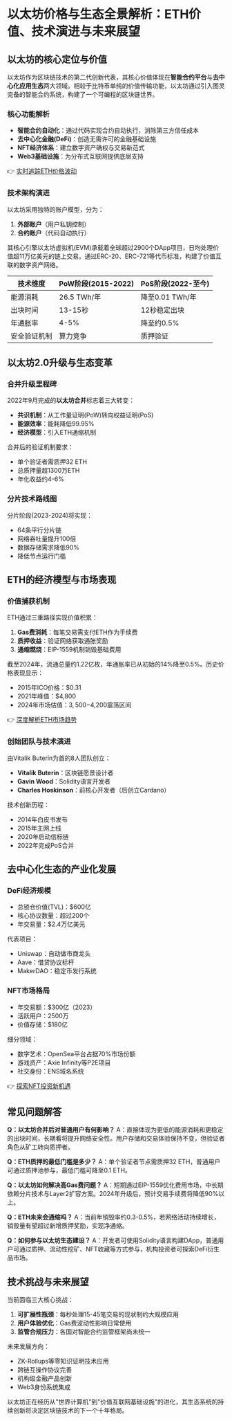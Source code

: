 # 以太坊价格与生态全景解析：ETH价值、技术演进与未来展望

## 以太坊的核心定位与价值

以太坊作为区块链技术的第二代创新代表，其核心价值体现在**智能合约平台**与**去中心化应用生态**两大领域。相较于比特币单纯的价值传输功能，以太坊通过引入图灵完备的智能合约系统，构建了一个可编程的区块链世界。

### 核心功能解析
- **智能合约自动化**：通过代码实现合约自动执行，消除第三方信任成本
- **去中心化金融(DeFi)**：创造无需许可的金融基础设施
- **NFT经济体系**：建立数字资产确权与交易新范式
- **Web3基础设施**：为分布式互联网提供底层支持

👉 [实时追踪ETH价格波动](https://bit.ly/okx_welcome)

### 技术架构演进
以太坊采用独特的账户模型，分为：
1. **外部账户**（用户私钥控制）
2. **合约账户**（代码自动执行）

其核心引擎以太坊虚拟机(EVM)承载着全球超过2900个DApp项目，日均处理价值超11万亿美元的链上交易。通过ERC-20、ERC-721等代币标准，构建了价值互联的数字资产网络。

| 技术维度       | PoW阶段(2015-2022) | PoS阶段(2022-至今) |
|----------------|--------------------|---------------------|
| 能源消耗       | 26.5 TWh/年        | 降至0.01 TWh/年     |
| 出块时间       | 13-15秒            | 12秒稳定出块        |
| 年通胀率       | 4-5%               | 降至约0.5%          |
| 安全验证机制   | 算力竞争           | 质押验证            |

## 以太坊2.0升级与生态变革

### 合并升级里程碑
2022年9月完成的**以太坊合并**标志着三大转变：
- **共识机制**：从工作量证明(PoW)转向权益证明(PoS)
- **能源效率**：能耗降低99.95%
- **经济模型**：引入ETH通缩机制

合并后的验证机制要求：
- 单个验证者需质押32 ETH
- 总质押量超1300万ETH
- 年化收益约4-6%

### 分片技术路线图
分片阶段(2023-2024)将实现：
- 64条平行分片链
- 网络吞吐量提升100倍
- 数据存储需求降低90%
- 降低节点运行门槛

## ETH的经济模型与市场表现

### 价值捕获机制
ETH通过三重路径实现价值积累：
1. **Gas费消耗**：每笔交易需支付ETH作为手续费
2. **质押收益**：验证网络获取通胀奖励
3. **通缩燃烧**：EIP-1559机制销毁基础费用

截至2024年，流通总量约1.22亿枚，年通胀率已从初始的14%降至0.5%。历史价格表现显示：
- 2015年ICO价格：$0.31
- 2021年峰值：$4,800
- 2024年市场估值：$3,500-$4,200震荡区间

👉 [深度解析ETH市场趋势](https://bit.ly/okx_welcome)

### 创始团队与技术演进
由Vitalik Buterin为首的8人团队创立：
- **Vitalik Buterin**：区块链愿景设计者
- **Gavin Wood**：Solidity语言开发者
- **Charles Hoskinson**：前核心开发者（后创立Cardano）

技术创新历程：
- 2014年白皮书发布
- 2015年主网上线
- 2020年启动信标链
- 2022年完成PoS合并

## 去中心化生态的产业化发展

### DeFi经济规模
- 总锁仓价值(TVL)：$600亿
- 核心协议数量：超过200个
- 年交易量：$2.4万亿美元

代表项目：
- Uniswap：自动做市商龙头
- Aave：借贷协议标杆
- MakerDAO：稳定币发行系统

### NFT市场格局
- 年交易额：$300亿（2023）
- 活跃用户：2500万
- 价值存储：$180亿

细分领域：
- 数字艺术：OpenSea平台占据70%市场份额
- 游戏资产：Axie Infinity等P2E项目
- 社交身份：ENS域名系统

👉 [探索NFT投资新机遇](https://bit.ly/okx_welcome)

## 常见问题解答

**Q：以太坊合并后对普通用户有何影响？**
A：直接体现为更低的能源消耗和更稳定的出块时间，长期看将提升网络安全性。用户存储和交易体验保持不变，但验证者角色从矿工转向质押者。

**Q：ETH质押的最低门槛是多少？**
A：单个验证者节点需质押32 ETH，普通用户可通过质押池参与，最低门槛可降至0.1 ETH。

**Q：以太坊如何解决高Gas费问题？**
A：短期通过EIP-1559优化费用市场，中长期依赖分片技术与Layer2扩容方案。2024年升级后，预计交易手续费将降低90%以上。

**Q：ETH未来会通缩吗？**
A：当前年销毁率约0.3-0.5%，若网络活动持续增长，销毁量有望超过新增质押奖励，实现净通缩。

**Q：如何参与以太坊生态建设？**
A：开发者可使用Solidity语言构建DApp，普通用户可通过质押、流动性挖矿、NFT收藏等方式参与，机构投资者可探索DeFi衍生品市场。

## 技术挑战与未来展望

当前面临三大核心挑战：
1. **可扩展性瓶颈**：每秒处理15-45笔交易的现状制约大规模应用
2. **用户体验优化**：Gas费波动性影响日常使用
3. **监管合规压力**：各国对智能合约监管框架尚未统一

未来发展方向：
- ZK-Rollups等零知识证明技术应用
- 跨链互操作协议完善
- 机构级金融产品创新
- Web3身份系统集成

以太坊正在经历从"世界计算机"到"价值互联网基础设施"的进化，其生态系统的持续创新将决定区块链技术的下一个十年格局。